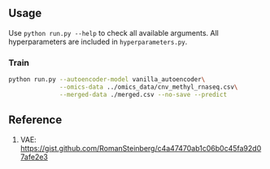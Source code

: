 ## Usage

Use `python run.py --help` to check all available arguments. All hyperparameters are included in `hyperparameters.py`.

### Train
```bash
python run.py --autoencoder-model vanilla_autoencoder\
              --omics-data ../omics_data/cnv_methyl_rnaseq.csv\
              --merged-data ./merged.csv --no-save --predict
```

<!-- ### Test
```bash
python run.py --model vanilla_autoencoder\
              --evaluate \
``` -->

## Reference
1. VAE: https://gist.github.com/RomanSteinberg/c4a47470ab1c06b0c45fa92d07afe2e3